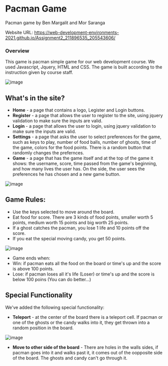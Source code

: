# Pacman Game
Pacman game by Ben Margalit and Mor Saranga

Website URL: https://web-development-environments-2021.github.io/Assignment2_211896535_205543606/

### Overview

This game is pacman simple game for our web development course. We used Javascript, Jquery, HTML and CSS.
The game is built according to the instruction given by course staff.

![image](https://user-images.githubusercontent.com/62620992/116438440-1dc4f400-a857-11eb-8e09-8bffa354eeb7.png)

## What's in the site?
* **Home** - a page that contains a logo, Legister and Login buttons.
* **Register** - a page that allows the user to register to the site, using jquery validation to make sure the inputs are valid.
* **Login** - a page that allows the user to login, using jquery validation to make sure the inputs are valid.
* **Settings** - a page that asks the user to select preferences for the game, such as keys to play, number of food balls, number of ghosts, time of the game, colors for the food points. There is a random button that randomly changes the prefernces.
* **Game** - a page that has the game itself and at the top of the game it shows: the username, score, time passed from the game's beginning, and how many lives the user has. On the side, the user sees the preferences he has chosen and a new game button.

![image](https://user-images.githubusercontent.com/62620992/116438895-9a57d280-a857-11eb-9abe-9df7ef406c37.png)

## Game Rules:
* Use the keys selected to move around the board.
* Eat food for score. There are 3 kinds of food points, smaller worth 5 points, medium worth 15 points and big worth 25 points.
* If a ghost catches the pacman, you lose 1 life and 10 points off the score.
* If you eat the special moving candy, you get 50 points.

![image](https://user-images.githubusercontent.com/62620992/116438671-5795fa80-a857-11eb-92d9-ec9f0367ae09.png)
* Game ends when:
 * Win: if pacman eats all the food on the board or time's up and the score is above 100 points.
 * Lose: if pacman loses all it's life (Loser) or time's up and the score is below 100 poins (You can do better...)

## Special Functionality
We've added the following special functionality:
* **Teleport** - at the center of the board there is a teleport cell. If pacman or one of the ghosts or the candy walks into it, they get thrown into a random position in the board.

![image](https://user-images.githubusercontent.com/62620992/116438539-37663b80-a857-11eb-8362-b6fe6720834e.png)
* **Move to other side of the board** - There are holes in the walls sides, if pacman goes into it and walks past it, it comes out of the oopposite side of the board. The ghosts and candy can't go through it.
